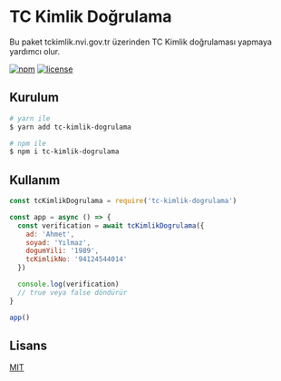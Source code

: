 # TC Kimlik Doğrulama

Bu paket tckimlik.nvi.gov.tr üzerinden TC Kimlik doğrulaması yapmaya yardımcı olur.

[![npm](https://img.shields.io/npm/v/tc-kimlik-dogrulama.svg?style=flat-square)](https://www.npmjs.com/package/tc-kimlik-dogrulama)
[![license](https://img.shields.io/badge/license-MIT-blue.svg?style=flat-square)](https://github.com/ozgrozer/tc-kimlik-dogrulama/blob/main/license)

## Kurulum

```sh
# yarn ile
$ yarn add tc-kimlik-dogrulama

# npm ile
$ npm i tc-kimlik-dogrulama
```

## Kullanım

```js
const tcKimlikDogrulama = require('tc-kimlik-dogrulama')

const app = async () => {
  const verification = await tcKimlikDogrulama({
    ad: 'Ahmet',
    soyad: 'Yılmaz',
    dogumYili: '1989',
    tcKimlikNo: '94124544014'
  })

  console.log(verification)
  // true veya false döndürür
}

app()
```

## Lisans

[MIT](https://github.com/ozgrozer/tc-kimlik-dogrulama/blob/main/license)
